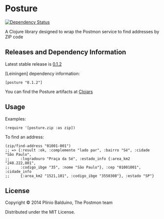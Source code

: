 # Posture


[![Dependency Status](https://www.versioneye.com/user/projects/53500ed7fe0d0774a8000825/badge.png)](https://www.versioneye.com/user/projects/53500ed7fe0d0774a8000825)

A Clojure library designed to wrap the Postmon service to find addresses by ZIP code

## Releases and Dependency Information

Latest stable release is [0.1.2](https://github.com/PostmonAPI/posture/tree/v0.1.2)

[Leiningen] dependency information:

    [posture "0.1.2"]

You can find the Posture artifacts at [Clojars](https://clojars.org/posture)

## Usage

Examples:

    (require '[posture.zip :as zip])

To find an address:

    (zip/find-address "01001-001")
    ;; => {:result :ok, :complemento "lado par", :bairro "Sé", :cidade "São Paulo",
    ;;     :logradouro "Praça da Sé", :estado_info {:area_km2 "248.222,801",
    ;;     :codigo_ibge "35", :nome "São Paulo"}, :cep "01001001", :cidade_info
    ;;     {:area_km2 "1521,101", :codigo_ibge "3550308"}, :estado "SP"}


## License

Copyright © 2014 Plínio Balduino, The Postmon team

Distributed under the MIT License.
